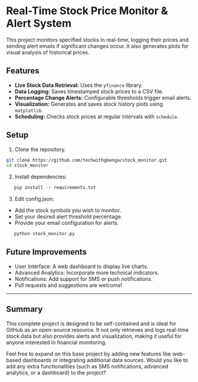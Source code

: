 # Real-Time Stock Price Monitor & Alert System

This project monitors specified stocks in real-time, logging their prices and sending alert emails if significant changes occur. It also generates plots for visual analysis of historical prices.

## Features

- **Live Stock Data Retrieval:** Uses the `yfinance` library.
- **Data Logging:** Saves timestamped stock prices to a CSV file.
- **Percentage Change Alerts:** Configurable thresholds trigger email alerts.
- **Visualization:** Generates and saves stock history plots using `matplotlib`.
- **Scheduling:** Checks stock prices at regular intervals with `schedule`.

## Setup

1. Clone the repository.
```bash
git clone https://github.com/techwithgbenga/stock_monitor.git
cd stock_monitor
 ```
2. Install dependencies:

```bash
   pip install -r requirements.txt
 ```
3. Edit config.json:
- Add the stock symbols you wish to monitor.
- Set your desired alert threshold percentage.
- Provide your email configuration for alerts.

```bash
   python stock_monitor.py
 ```
## Future Improvements
- User Interface: A web dashboard to display live charts.
- Advanced Analytics: Incorporate more technical indicators.
- Notifications: Add support for SMS or push notifications.
- Pull requests and suggestions are welcome!

  
---

## Summary

This complete project is designed to be self-contained and is ideal for GitHub as an open-source resource. It not only retrieves and logs real-time stock data but also provides alerts and visualization, making it useful for anyone interested in financial monitoring.

Feel free to expand on this base project by adding new features like web-based dashboards or integrating additional data sources. Would you like to add any extra functionalities (such as SMS notifications, advanced analytics, or a dashboard) to the project?

